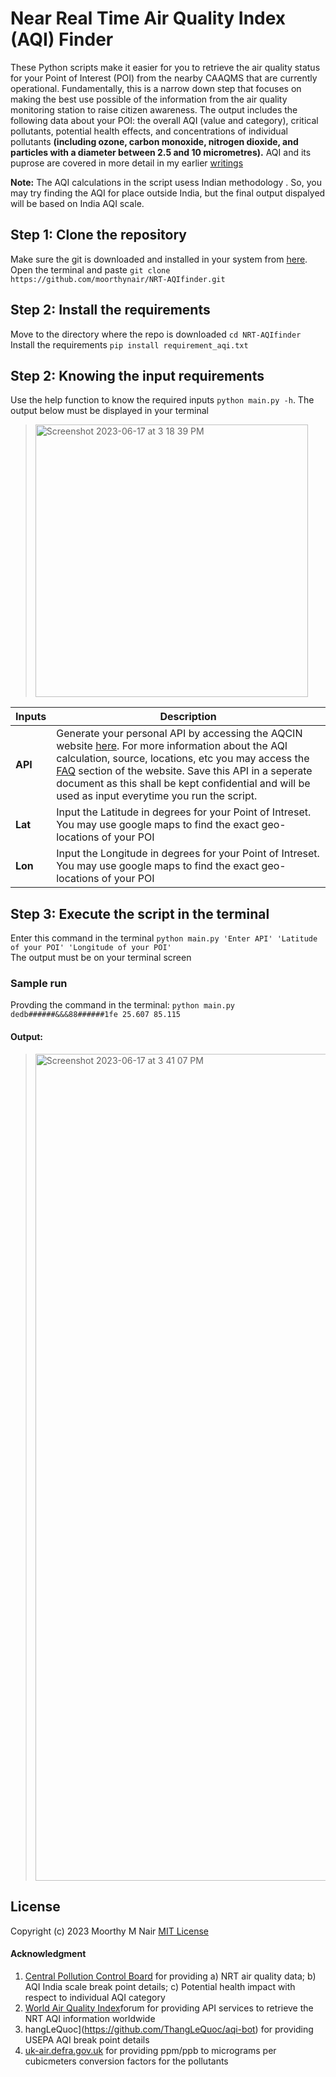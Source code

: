 # Near Real Time Air Quality Index (AQI) Finder
These Python scripts make it easier for you to retrieve the air quality status for your Point of Interest (POI) from the nearby CAAQMS that are currently operational. Fundamentally, this is a narrow down step that focuses on making the best use possible of the information from the air quality monitoring station to raise citizen awareness. The output includes the following data about your POI: the overall AQI (value and category), critical pollutants, potential health effects, and concentrations of individual pollutants **(including ozone, carbon monoxide, nitrogen dioxide, and particles with a diameter between 2.5 and 10 micrometres).** AQI and its puprose are covered in more detail in my earlier [writings](https://medium.com/gitconnected/how-bad-is-the-air-pollution-in-your-city-51043d82b321)

**Note:** The AQI calculations in the script usess Indian methodology . So, you may try finding the AQI for place outside India, but the final output dispalyed will be based on India AQI scale.

## Step 1: Clone the repository
Make sure the git is downloaded and installed in your system from [here](https://git-scm.com/downloads).<br /> 
Open the terminal and paste `git clone https://github.com/moorthynair/NRT-AQIfinder.git`

## Step 2: Install the requirements
Move to the directory where the repo is downloaded `cd NRT-AQIfinder` <br />
Install the requirements `pip install requirement_aqi.txt`

## Step 2: Knowing the input requirements
Use the help function to know the required inputs `python main.py -h`. The output below must be displayed in your terminal <br />
> <img width="436" alt="Screenshot 2023-06-17 at 3 18 39 PM" src="https://github.com/moorthynair/NRT-AQIfinder/assets/83420459/2f2cc6b0-b241-43a9-acb0-314ad9b365e5"> <br />

| **Inputs** | **Description** |
| --- | --- |
| **API**| Generate your personal API by accessing the AQCIN website [here](https://aqicn.org/data-platform/token/). For more information about the AQI calculation, source, locations, etc you may access the [FAQ](https://aqicn.org/faq/) section of the website. Save this API in a seperate document as this shall be kept confidential and will be used as input everytime you run the script.|
| **Lat** | Input the Latitude in degrees for your Point of Intreset. You may use google maps to find the exact geo-locations of your POI |
| **Lon** | Input the Longitude in degrees for your Point of Intreset. You may use google maps to find the exact geo-locations of your POI |

## Step 3: Execute the script in the terminal
Enter this command in the terminal `python main.py 'Enter API' 'Latitude of your POI' 'Longitude of your POI'` <br />
The output must be on your terminal screen

### Sample run
Provding the command in the terminal: `python main.py dedb######&&&88######1fe 25.607 85.115` <br /> 

#### Output: <br />

> <img width="1323" alt="Screenshot 2023-06-17 at 3 41 07 PM" src="https://github.com/moorthynair/NRT-AQIfinder/assets/83420459/1267a8c4-a02d-47e0-b78b-2ed78c77baea">

## License
Copyright (c) 2023 Moorthy M Nair [MIT License](https://github.com/moorthynair/NRT-AQIfinder/blob/main/LICENSE)

#### Acknowledgment
1. [Central Pollution Control Board](https://cpcb.nic.in/) for providing a) NRT air quality data; b) AQI India scale break point details; c) Potential health impact with respect to individual AQI category
2. [World Air Quality Index](https://waqi.info/)forum for providing API services to retrieve the NRT AQI information worldwide
3. hangLeQuoc](https://github.com/ThangLeQuoc/aqi-bot) for providing USEPA AQI break point details
4. [uk-air.defra.gov.uk](https://uk-air.defra.gov.uk/assets/documents/reports/cat06/0502160851_Conversion_Factors_Between_ppb_and.pdf) for providing ppm/ppb to micrograms per cubicmeters conversion factors for the pollutants
